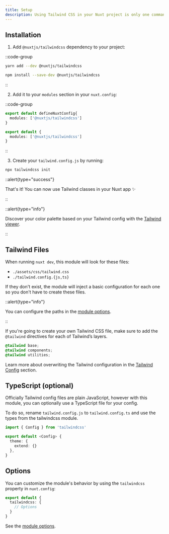 ```yaml
---
title: Setup
description: Using Tailwind CSS in your Nuxt project is only one command away ✨
---
```


## Installation

1. Add `@nuxtjs/tailwindcss` dependency to your project:

::code-group

```bash [Yarn]
yarn add --dev @nuxtjs/tailwindcss
```

```bash [NPM]
npm install --save-dev @nuxtjs/tailwindcss
```

::

2. Add it to your `modules` section in your `nuxt.config`:

::code-group
```ts [nuxt.config (Nuxt 3)]
export default defineNuxtConfig{
  modules: ['@nuxtjs/tailwindcss']
}
```

```ts [nuxt.config (Nuxt 2)]
export default {
  modules: ['@nuxtjs/tailwindcss']
}
```
::

3. Create your `tailwind.config.js` by running:

```bash
npx tailwindcss init
```

::alert{type="success"}

That's it! You can now use Tailwind classes in your Nuxt app ✨

::

::alert{type="info"}

Discover your color palette based on your Tailwind config with the [Tailwind viewer](/tailwind/viewer).

::

## Tailwind Files

When running `nuxt dev`, this module will look for these files:

- `./assets/css/tailwind.css`
- `./tailwind.config.{js,ts}`

If they don't exist, the module will inject a basic configuration for each one so you don't have to create these files.

::alert{type="info"}

You can configure the paths in the [module options](/getting-started/options).

::

If you're going to create your own Tailwind CSS file, make sure to add the  `@tailwind` directives for each of Tailwind’s layers.
```css
@tailwind base;
@tailwind components;
@tailwind utilities;
```

Learn more about overwriting the Tailwind configuration in the [Tailwind Config](/tailwind/config) section.

## TypeScript (optional)

Officially Tailwind config files are plain JavaScript, however with this module, you can optionally use a TypeScript file for your config.

To do so, rename `tailwind.config.js` to `tailwind.config.ts` and use the types from the tailwindcss module.

```ts [tailwind.config.ts]
import { Config } from 'tailwindcss'

export default <Config> {
  theme: {
    extend: {}
  },
}
```

## Options

You can customize the module's behavior by using the `tailwindcss` property in `nuxt.config`:

```ts [nuxt.config]
export default {
  tailwindcss: {
    // Options
  }
}
```

See the [module options](/getting-started/options).
